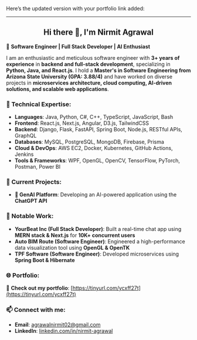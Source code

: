 Here’s the updated version with your portfolio link added:  

---

<h2 align="center">Hi there 👋, I'm Nirmit Agrawal</h2>  

🎯 **Software Engineer | Full Stack Developer | AI Enthusiast**  

I am an enthusiastic and meticulous software engineer with **3+ years of experience** in **backend and full-stack development**, specializing in **Python, Java, and React.js**. I hold a **Master's in Software Engineering from Arizona State University (GPA: 3.88/4)** and have worked on diverse projects in **microservices architecture, cloud computing, AI-driven solutions, and scalable web applications**.  

### 🚀 Technical Expertise:  
- **Languages**: Java, Python, C#, C++, TypeScript, JavaScript, Bash  
- **Frontend**: React.js, Next.js, Angular, D3.js, TailwindCSS  
- **Backend**: Django, Flask, FastAPI, Spring Boot, Node.js, RESTful APIs, GraphQL  
- **Databases**: MySQL, PostgreSQL, MongoDB, Firebase, Prisma  
- **Cloud & DevOps**: AWS EC2, Docker, Kubernetes, GitHub Actions, Jenkins  
- **Tools & Frameworks**: WPF, OpenGL, OpenCV, TensorFlow, PyTorch, Postman, Power BI  

### 🔭 Current Projects:  
- **🤖 GenAI Platform**: Developing an AI-powered application using the **ChatGPT API**  

### 📌 Notable Work:  
- **YourBeat Inc (Full Stack Developer)**: Built a real-time chat app using **MERN stack & Next.js** for **10K+ concurrent users**  
- **Auto BIM Route (Software Engineer)**: Engineered a high-performance data visualization tool using **OpenGL & OpenTK**  
- **TPF Software (Software Engineer)**: Developed microservices using **Spring Boot & Hibernate**  

### 🌐 Portfolio:  
🔗 **Check out my portfolio**: [https://tinyurl.com/ycxff27t](https://tinyurl.com/ycxff27t)  

### 📫 Connect with me:  
- **Email**: [agrawalnirmit02@gmail.com](mailto:agrawalnirmit02@gmail.com)  
- **LinkedIn**: [linkedin.com/in/nirmit-agrawal](https://www.linkedin.com/in/nirmit-agrawal/)    
